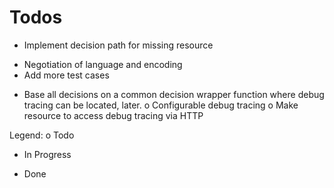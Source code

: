 Todos
=====

* Implement decision path for missing resource
+ Negotiation of language and encoding
+ Add more test cases
* Base all decisions on a common decision wrapper function where debug
  tracing can be located, later.
o Configurable debug tracing 
o Make resource to access debug tracing via HTTP

Legend: 
  o Todo
  + In Progress
  * Done
